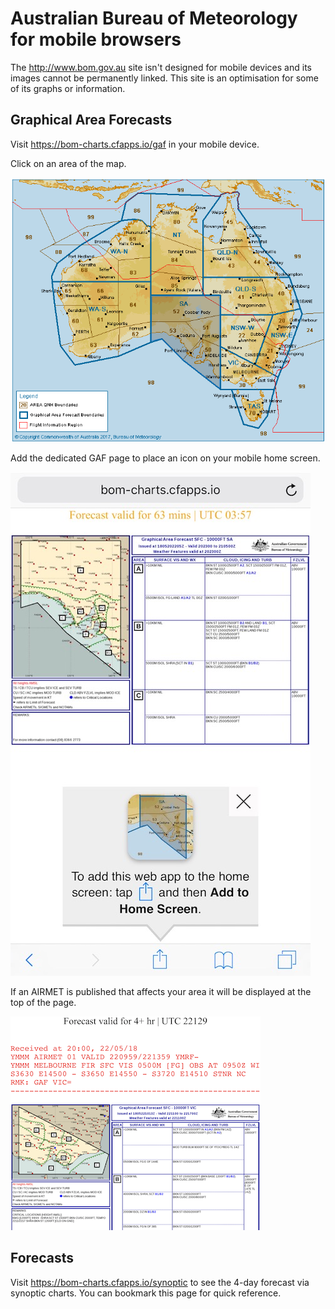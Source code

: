 # Australian Bureau of Meteorology for mobile browsers

The http://www.bom.gov.au site isn't designed for mobile devices and its images cannot be permanently linked. This site is an optimisation for some of its graphs or information.

## Graphical Area Forecasts

Visit https://bom-charts.cfapps.io/gaf in your mobile device.

Click on an area of the map.

![australia-map-example](public/images/docs/australia-map-example-sa.png)

Add the dedicated GAF page to place an icon on your mobile home screen.

![add-to-home-screen-example](public/images/docs/add-to-home-screen.jpg)

If an AIRMET is published that affects your area it will be displayed at the top of the page.

![gaf-with-airmet](public/images/docs/gaf-with-airmet.png)

## Forecasts

Visit https://bom-charts.cfapps.io/synoptic to see the 4-day forecast via synoptic charts. You can bookmark this page for quick reference.